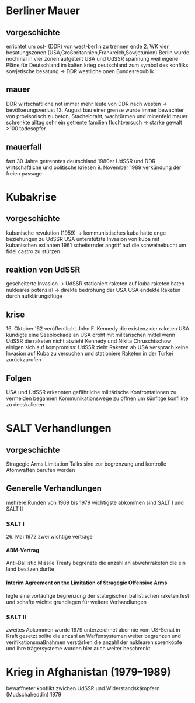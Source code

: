 # Berliner Mauer 

## vorgeschichte
errichtet um ost- (DDR) von west-berlin zu trennen
ende 2. WK vier besatungszonen (USA,Großbritannien,Frankreich,Sowjetunion)
Berlin wurde nochmal in vier zonen aufgeteilt
USA und UdSSR spannung weil eigene Pläne für Deutschland
im kalten krieg deutschland zum symbol des konfilks
sowjetische besatung -> DDR
westliche onen Bundesrepublik

## mauer
DDR wirtschaftliche not
immer mehr leute von DDR nach westen -> bevölkerungsverlust
13\. August bau einer grenze
wurde immer bewachter von provisorisch zu beton, Stacheldraht, wachtürmen und minenfeld
mauer schrenkte alltag sehr ein
getrente familien
fluchtversuch -> starke gewalt
\>100 todesopfer

## mauerfall
fast 30 Jahre getrenntes deutschland
1980er UdSSR und DDR wirtschaftliche und politische kriesen
9\. November 1989 verkündung der freien passage

# Kubakrise 

## vorgeschichte
kubanische revulution (1959) -> kommunistisches kuba
hatte enge beziehungen zu UdSSR
USA unterstützte Invasion von kuba mit kubanischen exilanten
1961 scheiternder angriff auf die schweinebucht um fidel castro zu stürzen

## reaktion von UdSSR
gescheiterte Invasion -> UdSSR stationiert raketen auf kuba
raketen haten nukleares potenzial -> direkte bedrohung der USA
USA endekte Raketen durch aufklärungsflüge

## krise
16\. Oktober '62 veröffentlicht John F. Kennedy die existenz der raketen
USA kündigte eine Seeblockade an
USA droht mit militärischen mittel wenn UdSSR die raketen nicht abzieht
Kennedy und Nikita Chruschtschow einigen sich auf kompromiss:
	UdSSR zieht Raketen ab
	USA versprach keine Invasion auf Kuba zu versuchen und stationiere Raketen in der Türkei zurückzurufen

## Folgen
USA und UdSSR erkannten gefährliche militärische Konfrontationen zu vermeiden
begannen Kommunikationswege zu öffnen um künfitge konflikte zu deeskalieren

# SALT Verhandlungen

## vorgeschichte
Stragegic Arms Limitation Talks sind zur begrenzung und kontrolle Atomwaffen berufen worden

## Generelle Verhandlungen
mehrere Runden von 1969 bis 1979
wichtigste abkommen sind SALT I und SALT II

### SALT I
26\. Mai 1972
zwei wichtige verträge

#### ABM-Vertrag
Anti-Ballistic Missile Treaty
begrenzte die anzahl an abwehrraketen die ein land besitzen durfte

#### Interim Agreement on the Limitation of Stragegic Offensive Arms
legte eine vorläufige begrenzung der stategischen ballistischen raketen fest und schafte wichte grundlagen für weitere Verhandlungen

### SALT II
zweites Abkommen wurde 1979 unterzeichnet aber nie vom US-Senat in Kraft gesetzt
sollte die anzahl an Waffensystemen weiter begrenzen und verifikationsmaßnahmen verstärken
die anzahl der nuklearen sprenköpfe und ihre trägersysteme wurden hier auch weiter beschrenkt

# Krieg in Afghanistan (1979–1989)

bewaffneter konflikt zwichen UdSSR und Widerstandskämpfern (Mudschaheddin)
1979